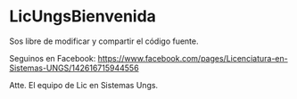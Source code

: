 LicUngsBienvenida
=================

Sos libre de modificar y compartir el código fuente. 

Seguinos en Facebook: https://www.facebook.com/pages/Licenciatura-en-Sistemas-UNGS/142616715944556 

Atte. El equipo de Lic en Sistemas Ungs.
